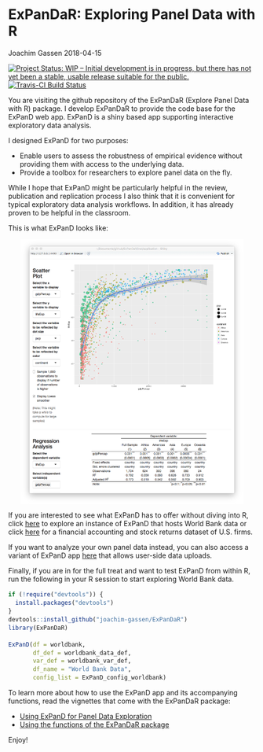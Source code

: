 ExPanDaR: Exploring Panel Data with R
================
Joachim Gassen
2018-04-15

[![Project Status: WIP – Initial development is in progress, but there has not yet been a stable, usable release suitable for the public.](http://www.repostatus.org/badges/latest/wip.svg)](http://www.repostatus.org/#wip) [![Travis-CI Build Status](https://travis-ci.org/joachim-gassen/ExPanDaR.svg?branch=master)](https://travis-ci.org/joachim-gassen/ExPanDaR)

You are visiting the github repository of the ExPanDaR (Explore Panel Data with R) package. I develop ExPanDaR to provide the code base for the ExPanD web app. ExPanD is a shiny based app supporting interactive exploratory data analysis.

I designed ExPanD for two purposes:

-   Enable users to assess the robustness of empirical evidence without providing them with access to the underlying data.
-   Provide a toolbox for researchers to explore panel data on the fly.

While I hope that ExPanD might be particularly helpful in the review, publication and replication process I also think that it is convenient for typical exploratory data analysis workflows. In addition, it has already proven to be helpful in the classroom.

This is what ExPanD looks like:

<img src="vignettes/figures/ExPanD_simple_03.png" width="90%" style="display: block; margin: auto;" />

If you are interested to see what ExPanD has to offer without diving into R, click [here](https://jgassen.shinyapps.io/expand_wb/) to explore an instance of ExPanD that hosts World Bank data or click [here](https://jgassen.shinyapps.io/expand_r3/) for a financial accounting and stock returns dataset of U.S. firms.

If you want to analyze your own panel data instead, you can also access a variant of ExPanD app [here](https://jgassen.shinyapps.io/expand/) that allows user-side data uploads.

Finally, if you are in for the full treat and want to test ExPanD from within R, run the following in your R session to start exploring World Bank data.

``` r
if (!require("devtools")) {
  install.packages("devtools")
}
devtools::install_github("joachim-gassen/ExPanDaR")
library(ExPanDaR)

ExPanD(df = worldbank,  
       df_def = worldbank_data_def, 
       var_def = worldbank_var_def,
       df_name = "World Bank Data",
       config_list = ExPanD_config_worldbank)
```

To learn more about how to use the ExPanD app and its accompanying functions, read the vignettes that come with the ExPanDaR package:

-   [Using ExPanD for Panel Data Exploration](vignettes/use_ExPanD.md)
-   [Using the functions of the ExPanDaR package](vignettes/ExPanDaR-functions.md)

Enjoy!
